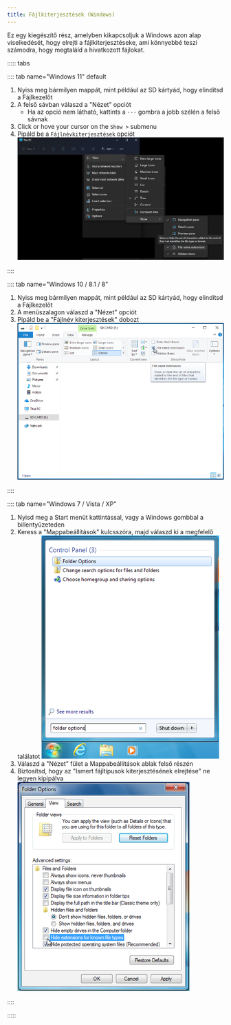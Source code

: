 ```yaml
---
title: Fájlkiterjesztések (Windows)
---
```


Ez egy kiegészítő rész, amelyben kikapcsoljuk a Windows azon alap viselkedését, hogy elrejti a fájlkiterjesztéseke, ami könnyebbé teszi számodra, hogy megtaláld a hivatkozott fájlokat.

::::: tabs

:::: tab name="Windows 11" default

1. Nyiss meg bármilyen mappát, mint például az SD kártyád, hogy elindítsd a Fájlkezelőt
1. A felső sávban válaszd a "Nézet" opciót
   - Ha az opció nem látható, kattints a `···` gombra a jobb szélén a felső sávnak
3. Click or hove your cursor on the `Show >` submenu
4. Pipáld be a `Fájlnévkiterjesztések` opciót ![Képernyőkép a "Fájl név kiterjesztések" jelölőnégyzetről Windows 11-en](/assets/images/windows-11-file-extensions.png)

::::

:::: tab name="Windows 10 / 8.1 / 8"

1. Nyiss meg bármilyen mappát, mint például az SD kártyád, hogy elindítsd a Fájlkezelőt
1. A menüszalagon válaszd a "Nézet" opciót
1. Pipáld be a "Fájlnév kiterjesztések" dobozt ![Képernyőkép a "Fájl név kiterjesztések" jelölőnégyzetről Windows 10-en](/assets/images/windows-10-file-extensions.png)

::::

:::: tab name="Windows 7 / Vista / XP"

1. Nyisd meg a Start menüt kattintással, vagy a Windows gombbal a billentyűzeteden
1. Keress a "Mappabeállítások" kulcsszóra, majd válaszd ki a megfelelő találatot ![Képernyőkép a "mappa opciók" keresésésről a Windows 7 Start Menüben](/assets/images/windows-7-folder-options-start-menu.png)
1. Válaszd a "Nézet" fület a Mappabeállítások ablak felső részén
1. Biztosítsd, hogy az "Ismert fájltípusok kiterjesztésének elrejtése" ne legyen kipipálva ![Képernyőkép a "Mappa beállítások" ablakról Windows 7-en az "Ismert fájltípusok kiterjesztésének elrejtése" opció kikapcsolt állapotával](/assets/images/windows-7-folder-options.png)

::::

:::::
